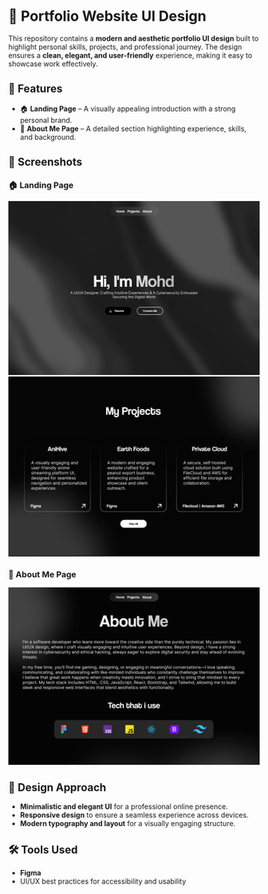 # 💼 Portfolio Website UI Design  

This repository contains a **modern and aesthetic portfolio UI design** built to highlight personal skills, projects, and professional journey. The design ensures a **clean, elegant, and user-friendly** experience, making it easy to showcase work effectively.  

## 🌟 Features  

- 🏠 **Landing Page** – A visually appealing introduction with a strong personal brand.  
- 👤 **About Me Page** – A detailed section highlighting experience, skills, and background.  

## 📸 Screenshots  

### 🏠 Landing Page  
![Landing Page](1_LandingPage.png)  
![Projects](2_Projects.png)

### 👤 About Me Page  
![About Me Page](4_AboutMe.png)  

## 🎨 Design Approach  

- **Minimalistic and elegant UI** for a professional online presence.  
- **Responsive design** to ensure a seamless experience across devices.  
- **Modern typography and layout** for a visually engaging structure.  

## 🛠️ Tools Used  

- **Figma**  
- UI/UX best practices for accessibility and usability  
